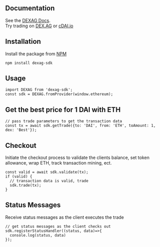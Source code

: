 ## Documentation

See the [DEXAG Docs](https://docs.dex.ag).  
Try trading on [DEX.AG](https://dex.ag) or [cDAI.io](https://cDAI.io)

## Installation
Install the package from [NPM](https://www.npmjs.com/package/dexag-sdk)

```
npm install dexag-sdk
```

## Usage
```
import DEXAG from 'dexag-sdk';
const sdk = DEXAG.fromProvider(window.ethereum);
```

## Get the best price for 1 DAI with ETH
```
// pass trade parameters to get the transaction data
const tx = await sdk.getTrade({to: 'DAI', from: 'ETH', toAmount: 1, dex: 'Best'});
```

## Checkout
Initiate the checkout process to validate the clients balance, set token allowance, wrap ETH, track transaction mining, ect.
```
const valid = await sdk.validate(tx);
if (valid) {
  // transaction data is valid, trade
  sdk.trade(tx);
}
```

## Status Messages
Receive status messages as the client executes the trade
```
// get status messages as the client checks out
sdk.registerStatusHandler((status, data)=>{
  console.log(status, data)
});
```
